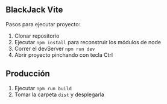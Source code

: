 ## BlackJack Vite

Pasos para ejecutar proyecto:

1. Clonar repositorio
2. Ejecutar ```npm install``` para reconstruir los módulos de node
3. Correr el devServer ```npm run dev```
4. Abrir proyecto pinchando con tecla Ctrl

## Producción

1. Ejecutar ```npm run build```
2. Tomar la carpeta ```dist``` y desplegarla